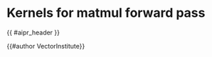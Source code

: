 # Kernels for matmul forward pass

<!-- Header -->

{{ #aipr_header }}

<!-- Main Body -->

<!-- Contributors -->

{{#author VectorInstitute}} <!-- replace VectorInstitute with your github user -->
